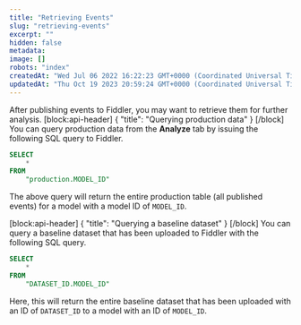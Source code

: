 ```yaml
---
title: "Retrieving Events"
slug: "retrieving-events"
excerpt: ""
hidden: false
metadata: 
image: []
robots: "index"
createdAt: "Wed Jul 06 2022 16:22:23 GMT+0000 (Coordinated Universal Time)"
updatedAt: "Thu Oct 19 2023 20:59:24 GMT+0000 (Coordinated Universal Time)"
---
```

After publishing events to Fiddler, you may want to retrieve them for further analysis.
[block:api-header]
{
  "title": "Querying production data"
}
[/block]
You can query production data from the **Analyze** tab by issuing the following SQL query to Fiddler.

```sql
SELECT
    *
FROM
    "production.MODEL_ID"
```

The above query will return the entire production table (all published events) for a model with a model ID of `MODEL_ID`.

[block:api-header]
{
  "title": "Querying a baseline dataset"
}
[/block]
You can query a baseline dataset that has been uploaded to Fiddler with the following SQL query.

```sql
SELECT
    *
FROM
    "DATASET_ID.MODEL_ID"
```

Here, this will return the entire baseline dataset that has been uploaded with an ID of `DATASET_ID` to a model with an ID of `MODEL_ID`.